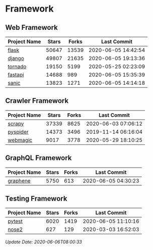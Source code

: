 # Framework

## Web Framework

| Project Name | Stars | Forks | Last Commit |
| ------------ | ----- | ----- | ----------- |
| [flask](https://github.com/pallets/flask) | 50647 | 13539 | 2020-06-05 14:42:54 |
| [django](https://github.com/django/django) | 49807 | 21635 | 2020-06-05 19:13:36 |
| [tornado](https://github.com/tornadoweb/tornado) | 19150 | 5199 | 2020-05-25 02:23:09 |
| [fastapi](https://github.com/tiangolo/fastapi) | 14688 | 989 | 2020-06-05 15:35:39 |
| [sanic](https://github.com/huge-success/sanic) | 13823 | 1271 | 2020-06-05 14:14:18 |

## Crawler Framework

| Project Name | Stars | Forks | Last Commit |
| ------------ | ----- | ----- | ----------- |
| [scrapy](https://github.com/scrapy/scrapy) | 37339 | 8625 | 2020-06-03 07:06:12 |
| [pyspider](https://github.com/binux/pyspider) | 14373 | 3496 | 2019-11-14 06:16:04 |
| [webmagic](https://github.com/code4craft/webmagic) | 9017 | 3778 | 2020-05-29 18:10:25 |

## GraphQL Framework

| Project Name | Stars | Forks | Last Commit |
| ------------ | ----- | ----- | ----------- |
| [graphene](https://github.com/graphql-python/graphene) | 5750 | 613 | 2020-06-05 04:30:23 |

## Testing Framework

| Project Name | Stars | Forks | Last Commit |
| ------------ | ----- | ----- | ----------- |
| [pytest](https://github.com/pytest-dev/pytest) | 6020 | 1419 | 2020-06-05 11:10:16 |
| [nose2](https://github.com/nose-devs/nose2) | 627 | 129 | 2020-03-03 16:52:03 |

*Update Date: 2020-06-06T08:00:33*